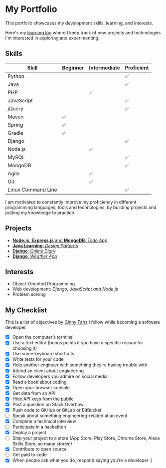 # My Portfolio
This portfolio showcases my development skills, learning, and interests.

Here's my [learning log](https://github.com/lanyshi/portfolio/blob/main/log.md) where I keep track of new projects and technologies I'm interested in exploring and experimenting.

## Skills
Skill | Beginner | Intermediate | Proficient
------|----------|--------------|-----------
Python| | |:white_check_mark:
Java | | | :white_check_mark:
PHP | | :white_check_mark: |
JavaScript | | | :white_check_mark:
jQuery | | | :white_check_mark:
Maven | :white_check_mark: | |
Spring | :white_check_mark: | |
Gradle | :white_check_mark: | |
Django | | | :white_check_mark:
Node.js | | :white_check_mark: |
MySQL | | | :white_check_mark:
MongoDB | | | :white_check_mark:
Agile | | :white_check_mark: |
Git | | :white_check_mark: |
Linux Command Line | | | :white_check_mark:

I am motivated to constantly improve my proficiency in different programming languages, tools and technologies, by building projects and putting my knowledge to practice.

## Projects
* [__Node.js__, __Express.js__ and __MongoDB__: _Todo App_](https://github.com/lanyshi/nodejs-todo)
* [__Java Learning__: _Design Patterns_](https://github.com/lanyshi/software-design-patterns)
* [__Django__: _Online Diary_](https://github.com/lanyshi/online-diary)
* [__Django__: _Weather App_](https://github.com/lanyshi/django-weather-app)

## Interests
* Object-Oriented Programming
* Web development: _Django, JavaScript and Node.js_
* Problem solving

## My Checklist
This is a list of objectives by [Ginny Fahs](https://blog.prototypr.io/wondering-if-youre-a-real-developer-yet-try-making-a-bucket-list-281275482155) I follow while becoming a software developer.
- [x] Open the computer’s terminal
- [x] Use a text editor (bonus points if you have a specific reason for choosing it)
- [x] Use some keyboard shortcuts
- [x] Write tests for your code
- [x] Help another engineer with something they’re having trouble with
- [x] Attend an event about engineering
- [x] Follow developers you admire on social media
- [x] Read a book about coding
- [x] Open your browser console
- [x] Get data from an API
- [x] Hide API keys from the public
- [x] Post a question on Stack Overflow
- [x] Push code to GitHub or GitLab or BitBucket
- [ ] Speak about something engineering-related at an event
- [x] Complete a technical interview
- [ ] Participate in a hackathon
- [x] Deploy a project
- [ ] Ship your project to a store (App Store, Play Store, Chrome Store, Alexa Skills Store, so many stores!)
- [x] Contribute to open source
- [ ] Get paid to code
- [x] When people ask what you do, respond saying you’re a developer :)